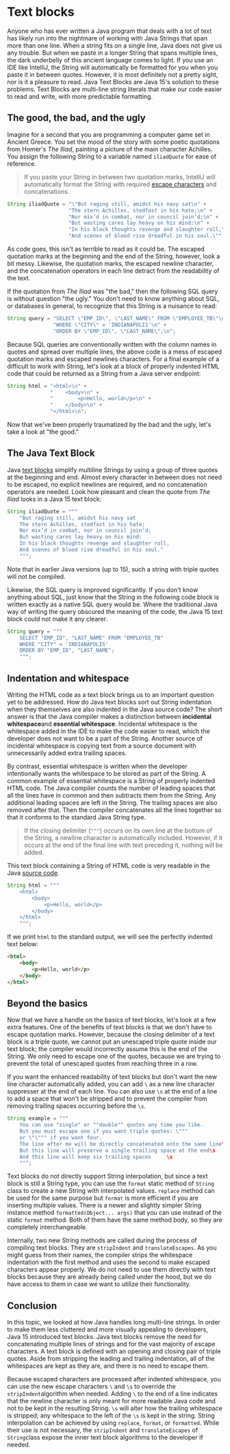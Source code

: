 # Text blocks

Anyone who has ever written a Java program that deals with a lot of text has likely run into the nightmare of working with Java Strings that span more than one line. When a string fits on a single line, Java does not give us any trouble. But when we paste in a longer String that spans multiple lines, the dark underbelly of this ancient language comes to light. If you use an IDE like IntelliJ, the String will automatically be formatted for you when you paste it in between quotes. However, it is most definitely not a pretty sight, nor is it a pleasure to read. Java Text Blocks are Java 15's solution to these problems. Text Blocks are multi-line string literals that make our code easier to read and write, with more predictable formatting.

## The good, the bad, and the ugly

Imagine for a second that you are programming a computer game set in Ancient Greece. You set the mood of the story with some poetic quotations from Homer's *The Iliad*, painting a picture of the main character Achilles. You assign the following String to a variable named `iliadQuote` for ease of reference.





> If you paste your String in between two quotation marks, IntelliJ will automatically format the String with required [escape characters](https://hyperskill.org/learn/step/17316) and concatenations.





```java
String iliadQuote = "\"But raging still, amidst his navy sat\n" +
                    "The stern Achilles, stedfast in his hate;\n" +
                    "Nor mix’d in combat, nor in council join’d;\n" +
                    "But wasting cares lay heavy on his mind:\n" +
                    "In his black thoughts revenge and slaughter roll,\n" +
                    "And scenes of blood rise dreadful in his soul.\"";
```

As code goes, this isn't as terrible to read as it could be. The escaped quotation marks at the beginning and the end of the String, however, look a bit messy. Likewise, the quotation marks, the escaped newline character, and the concatenation operators in each line detract from the readability of the text.

If the quotation from *The Iliad* was "the bad," then the following SQL query is without question "the ugly." You don't need to know anything about SQL, or databases in general, to recognize that this String is a nuisance to read:

```java
String query = "SELECT \"EMP_ID\", \"LAST_NAME\" FROM \"EMPLOYEE_TB\"\n" +
               "WHERE \"CITY\" = 'INDIANAPOLIS'\n" +
               "ORDER BY \"EMP_ID\", \"LAST_NAME\";\n";
```

Because SQL queries are conventionally written with the column names in quotes and spread over multiple lines, the above code is a mess of escaped quotation marks and escaped newlines characters. For a final example of a difficult to work with String, let's look at a block of properly indented HTML code that could be returned as a String from a Java server endpoint:

```java
String html = "<html>\n" +
              "    <body>\n" +
              "        <p>Hello, world</p>\n" +
              "    </body>\n" +
              "</html>\n";
```

Now that we've been properly traumatized by the bad and the ugly, let's take a look at "the good."

## The Java Text Block

Java [text blocks](https://hyperskill.org/learn/step/17316) simplify multiline Strings by using a group of three quotes at the beginning and end. Almost every character in between does not need to be escaped, no explicit newlines are required, and no concatenation operators are needed. Look how pleasant and clean the quote from *The Iliad* looks in a Java 15 text block:

```java
String iliadQuote = """
    "But raging still, amidst his navy sat
    The stern Achilles, stedfast in his hate;
    Nor mix’d in combat, nor in council join’d;
    But wasting cares lay heavy on his mind:
    In his black thoughts revenge and slaughter roll,
    And scenes of blood rise dreadful in his soul."
    """;
```

Note that in earlier Java versions (up to 15), such a string with triple quotes will not be compiled.

Likewise, the SQL query is improved significantly. If you don't know anything about SQL, just know that the String in the following code block is written exactly as a native SQL query would be. Where the traditional Java way of writing the query obscured the meaning of the code, the Java 15 text block could not make it any clearer.

```java
String query = """
    SELECT "EMP_ID", "LAST_NAME" FROM "EMPLOYEE_TB"
    WHERE "CITY" = 'INDIANAPOLIS'
    ORDER BY "EMP_ID", "LAST_NAME";
    """;
```

## Indentation and whitespace

Writing the HTML code as a text block brings us to an important question yet to be addressed. How do Java text blocks sort out String indentation when they themselves are also indented in the Java source code? The short answer is that the Java compiler makes a distinction between **incidental whitespace**and **essential whitespace**. Incidental whitespace is the whitespace added in the IDE to make the code easier to read, which the developer does not want to be a part of the String. Another source of incidental whitespace is copying text from a source document with unnecessarily added extra trailing spaces.

By contrast, essential whitespace is written when the developer intentionally wants the whitespace to be stored as part of the String. A common example of essential whitespace is a String of properly indented HTML code. The Java compiler counts the number of leading spaces that all the lines have in common and then subtracts them from the String. Any additional leading spaces are left in the String. The trailing spaces are also removed after that. Then the compiler concatenates all the lines together so that it conforms to the standard Java String type.





> If the closing delimiter (`"""`) occurs on its own line at the bottom of the String, a newline character is automatically included. However, if it occurs at the end of the final line with text preceding it, nothing will be added.





This text block containing a String of HTML code is very readable in the Java [source code](https://hyperskill.org/learn/step/17316).

```java
String html = """
    <html>
        <body>
            <p>Hello, world</p>
        </body>
    </html>
    """;
```

If we print `html` to the standard output, we will see the perfectly indented text below:

```html
<html>
    <body>
        <p>Hello, world</p>
    </body>
</html>
```

## Beyond the basics

Now that we have a handle on the basics of text blocks, let's look at a few extra features. One of the benefits of text blocks is that we don't have to escape quotation marks. However, because the closing delimiter of a text block is a triple quote, we cannot put an unescaped triple quote inside our text block; the compiler would incorrectly assume this is the end of the String. We only need to escape one of the quotes, because we are trying to prevent the total of unescaped quotes from reaching three in a row.

If you want the enhanced readability of text blocks but don't want the new line character automatically added, you can add `\` as a new line character suppresser at the end of each line. You can also use `\s` at the end of a line to add a space that won't be stripped and to prevent the compiler from removing trailing spaces occurring before the `\s`.

```java
String example = """
    You can use "single" or ""double"" quotes any time you like. 
    But you must escape one if you want triple quotes: \"""
    or \"\""" if you want four. 
    The line after me will be directly concatenated onto the same line\
    But this line will preserve a single trailing space at the end\s
    And this line will keep six trailing spaces     \s 
    """;
```

Text blocks do not directly support String interpolation, but since a text block is still a String type, you can use the `format` static method of `String` class to create a new String with interpolated values. `replace` method can be used for the same purpose but `format` is more efficient if you are inserting multiple values. There is a newer and slightly simpler String instance method `formatted(Object... args)` that you can use instead of the static `format` method. Both of them have the same method body, so they are completely interchangeable.

Internally, two new String methods are called during the process of compiling text blocks. They are `stripIndent` and `translateEscapes`. As you might guess from their names, the compiler strips the whitespace indentation with the first method and uses the second to make escaped characters appear properly. We do not need to use them directly with text blocks because they are already being called under the hood, but we do have access to them in case we want to utilize their functionality.

## Conclusion

In this topic, we looked at how Java handles long multi-line strings. In order to make them less cluttered and more visually appealing to developers, Java 15 introduced text blocks. Java text blocks remove the need for concatenating multiple lines of strings and for the vast majority of escape characters. A text block is defined with an opening and closing pair of triple quotes. Aside from stripping the leading and trailing indentation, all of the whitespaces are kept as they are, and there is no need to escape them.

Because escaped characters are processed after indented whitespace, you can use the new escape characters `\` and `\s` to override the `stripIndent`algorithm when needed. Adding `\` to the end of a line indicates that the newline character is only meant for more readable Java code and not to be kept in the resulting String. `\s` will alter how the trailing whitespace is stripped; any whitespace to the left of the `\s` is kept in the string. String interpolation can be achieved by using `replace`, `format`, or `formatted`. While their use is not necessary, the `stripIndent` and `translateEscapes` of `String`class expose the inner text block algorithms to the developer if needed. 